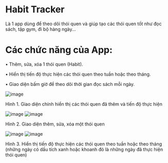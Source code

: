 # Habit Tracker
Là 1 app dùng để theo dõi thói quen và giúp tạo các thói quen tốt như đọc sách, tập gym, đi bộ hàng ngày...

# Các chức năng của App:

•	Thêm, sửa, xóa 1 thói quen (Habit).

•	Hiển thị tiến độ thực hiện các thói quen theo tuần hoặc theo tháng.

•	Giao diện bấm giờ để theo dõi thời gian đọc sách mỗi ngày.

![image](https://user-images.githubusercontent.com/51997514/187719926-840854b7-df42-498e-b0df-e75d986aa907.png)

Hình 1. Giao diện chính hiển thị các thói quen đã thêm và tiến độ thực hiện

![image](https://user-images.githubusercontent.com/51997514/187720060-fe7a3384-0095-4920-9fd3-f23bbc7b4e01.png)
![image](https://user-images.githubusercontent.com/51997514/187721624-71c32766-0ffa-4b9e-91d0-ff8463554c3c.png)

Hình 2. Giao diện thêm, sửa, xóa một thói quen

![image](https://user-images.githubusercontent.com/51997514/187720165-5d48b4ad-a03d-4a7c-a9c6-18ab32204fdc.png)
![image](https://user-images.githubusercontent.com/51997514/187720266-776574d6-96ff-4b02-a44f-5f2da03687b1.png)

Hình 3. Hiển thị tiến độ thực hiện các thói quen theo tuần hoặc theo tháng (những ngày có dấu tích xanh hoặc khoanh đỏ là những ngày đã thực hiện thói quen)
